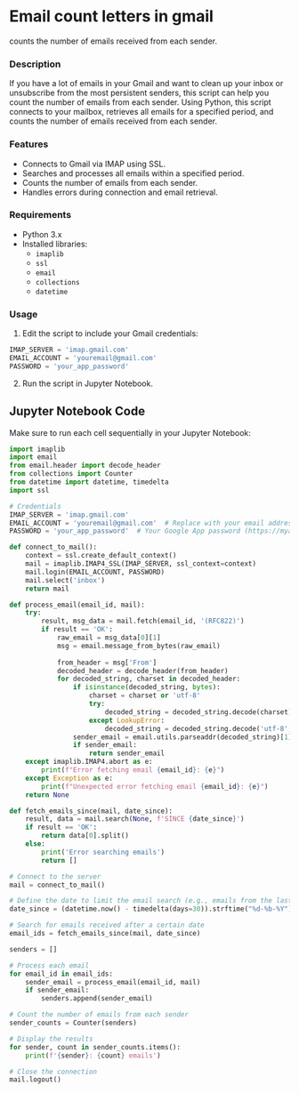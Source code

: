 # Email count letters in gmail
 counts the number of emails received from each sender.

### Description

If you have a lot of emails in your Gmail and want to clean up your inbox or unsubscribe from the most persistent senders, this script can help you count the number of emails from each sender. Using Python, this script connects to your mailbox, retrieves all emails for a specified period, and counts the number of emails received from each sender.

### Features

- Connects to Gmail via IMAP using SSL.
- Searches and processes all emails within a specified period.
- Counts the number of emails from each sender.
- Handles errors during connection and email retrieval.

### Requirements

- Python 3.x
- Installed libraries:
    - `imaplib`
    - `ssl`
    - `email`
    - `collections`
    - `datetime`

### Usage

1. Edit the script to include your Gmail credentials:
```python
IMAP_SERVER = 'imap.gmail.com' 
EMAIL_ACCOUNT = 'youremail@gmail.com' 
PASSWORD = 'your_app_password'
```
2. Run the script in Jupyter Notebook.

## Jupyter Notebook Code

Make sure to run each cell sequentially in your Jupyter Notebook:
```python
import imaplib
import email
from email.header import decode_header
from collections import Counter
from datetime import datetime, timedelta
import ssl

# Credentials
IMAP_SERVER = 'imap.gmail.com'
EMAIL_ACCOUNT = 'youremail@gmail.com'  # Replace with your email address
PASSWORD = 'your_app_password'  # Your Google App password (https://myaccount.google.com/apppasswords)

def connect_to_mail():
    context = ssl.create_default_context()
    mail = imaplib.IMAP4_SSL(IMAP_SERVER, ssl_context=context)
    mail.login(EMAIL_ACCOUNT, PASSWORD)
    mail.select('inbox')
    return mail

def process_email(email_id, mail):
    try:
        result, msg_data = mail.fetch(email_id, '(RFC822)')
        if result == 'OK':
            raw_email = msg_data[0][1]
            msg = email.message_from_bytes(raw_email)
            
            from_header = msg['From']
            decoded_header = decode_header(from_header)
            for decoded_string, charset in decoded_header:
                if isinstance(decoded_string, bytes):
                    charset = charset or 'utf-8'
                    try:
                        decoded_string = decoded_string.decode(charset)
                    except LookupError:
                        decoded_string = decoded_string.decode('utf-8', errors='ignore')
                sender_email = email.utils.parseaddr(decoded_string)[1]
                if sender_email:
                    return sender_email
    except imaplib.IMAP4.abort as e:
        print(f"Error fetching email {email_id}: {e}")
    except Exception as e:
        print(f"Unexpected error fetching email {email_id}: {e}")
    return None

def fetch_emails_since(mail, date_since):
    result, data = mail.search(None, f'SINCE {date_since}')
    if result == 'OK':
        return data[0].split()
    else:
        print('Error searching emails')
        return []

# Connect to the server
mail = connect_to_mail()

# Define the date to limit the email search (e.g., emails from the last month)
date_since = (datetime.now() - timedelta(days=30)).strftime("%d-%b-%Y")

# Search for emails received after a certain date
email_ids = fetch_emails_since(mail, date_since)

senders = []

# Process each email
for email_id in email_ids:
    sender_email = process_email(email_id, mail)
    if sender_email:
        senders.append(sender_email)

# Count the number of emails from each sender
sender_counts = Counter(senders)

# Display the results
for sender, count in sender_counts.items():
    print(f'{sender}: {count} emails')

# Close the connection
mail.logout()

```
